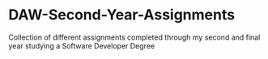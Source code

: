 # DAW-Second-Year-Assignments
Collection of different assignments completed through my second and final year studying a Software Developer Degree
